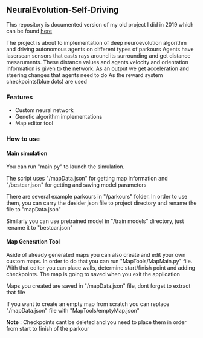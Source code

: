## NeuralEvolution-Self-Driving

Thıs repository is documented version of my old project I did in 2019 which can be found [here](https://github.com/berkealgul/DeepLearning-stuff/tree/master/self-driving)

The project is about to implementation of deep neuroevolution algorithm and driving autonomous agents on different types of parkours
Agents have laserscan sensors that casts rays around its surrounding and get distance mesaruments. These distance values and agents velocity and orientation information is given to the network.
As an output we get acceleration and steering changes that agents need to do
As the reward system checkpoints(blue dots) are used

### Features
- Custom neural network
- Genetic algorithm implementations
- Map editor tool

### How to use

#### Main simulation
You can run "main.py" to launch the simulation. 

The script uses "/mapData.json" for getting map information and "/bestcar.json" for getting and saving model parameters

There are several example parkours in "/parkours" folder. In order to use them, you can carry the desider json file to project directory and rename the file to "mapData.json"

Similarly you can use pretrained model in "/train models" directory, just rename it to "bestcar.json"

#### Map Generation Tool

Aside of already generated maps you can also create and edit your own custom maps. In order to do that you can run "MapTools/MapMain.py" file. 
With that editor you can place walls, determine start/finish point and adding checkpoints. The map is going to saved when you exit the application

Maps you created are saved in "/mapData.json" file, dont forget to extract that file

If you want to create an empty map from scratch you can replace "/mapData.json" file with "MapTools/emptyMap.json"

<b>Note</b> : Checkpoints cant be deleted and you need to place them in order from start to finish of the parkour
